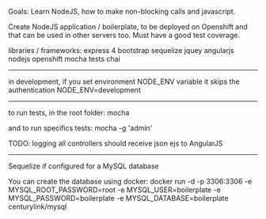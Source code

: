 Goals:
Learn NodeJS, how to make non-blocking calls and javascript.

Create NodeJS application / boilerplate, to be deployed on Openshift and that can be used in other servers too.
Must have a good test coverage.


libraries / frameworks:
express 4
bootstrap
sequelize
jquey
angularjs
nodejs
openshift
mocha tests
chai

--------------------------
in development, if you set environment NODE_ENV variable it skips the authentication
NODE_ENV=development

--------------------------

to run tests, in the root folder:
mocha

and to run specifics tests:
mocha -g 'admin'


TODO:
logging
all controllers should receive json
ejs to AngularJS


-------------------------

Sequelize if configured for a MySQL database

You can create the database using docker:
docker run -d -p 3306:3306 -e MYSQL_ROOT_PASSWORD=root -e MYSQL_USER=boilerplate -e MYSQL_PASSWORD=boilerplate -e MYSQL_DATABASE=boilerplate centurylink/mysql
